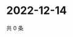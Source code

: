 # 2022-12-14

共 0 条

<!-- BEGIN WEIBO -->
<!-- 最后更新时间 Wed Dec 14 2022 14:18:02 GMT+0800 (China Standard Time) -->

<!-- END WEIBO -->
